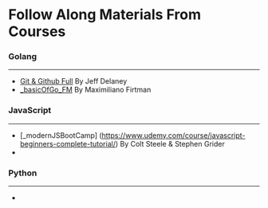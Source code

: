 # Follow Along Materials From Courses

### Golang
---
- [Git & Github Full](https://github.com/codediodeio) By Jeff Delaney
- [_basicOfGo_FM](https://github.com/firtman/go-fundamentals) By Maximiliano Firtman

### JavaScript
---
- [_modernJSBootCamp] (https://www.udemy.com/course/javascript-beginners-complete-tutorial/) By Colt Steele & Stephen Grider
- 

### Python
---
- 